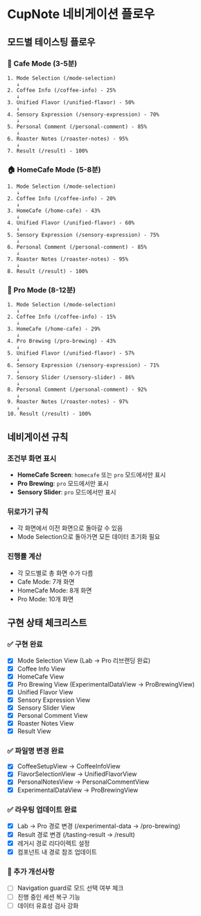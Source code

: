 # CupNote 네비게이션 플로우

## 모드별 테이스팅 플로우

### 🏪 Cafe Mode (3-5분)

```
1. Mode Selection (/mode-selection)
   ↓
2. Coffee Info (/coffee-info) - 25%
   ↓
3. Unified Flavor (/unified-flavor) - 50%
   ↓
4. Sensory Expression (/sensory-expression) - 70%
   ↓
5. Personal Comment (/personal-comment) - 85%
   ↓
6. Roaster Notes (/roaster-notes) - 95%
   ↓
7. Result (/result) - 100%
```

### 🏠 HomeCafe Mode (5-8분)

```
1. Mode Selection (/mode-selection)
   ↓
2. Coffee Info (/coffee-info) - 20%
   ↓
3. HomeCafe (/home-cafe) - 43%
   ↓
4. Unified Flavor (/unified-flavor) - 60%
   ↓
5. Sensory Expression (/sensory-expression) - 75%
   ↓
6. Personal Comment (/personal-comment) - 85%
   ↓
7. Roaster Notes (/roaster-notes) - 95%
   ↓
8. Result (/result) - 100%
```

### 🎯 Pro Mode (8-12분)

```
1. Mode Selection (/mode-selection)
   ↓
2. Coffee Info (/coffee-info) - 15%
   ↓
3. HomeCafe (/home-cafe) - 29%
   ↓
4. Pro Brewing (/pro-brewing) - 43%
   ↓
5. Unified Flavor (/unified-flavor) - 57%
   ↓
6. Sensory Expression (/sensory-expression) - 71%
   ↓
7. Sensory Slider (/sensory-slider) - 86%
   ↓
8. Personal Comment (/personal-comment) - 92%
   ↓
9. Roaster Notes (/roaster-notes) - 97%
   ↓
10. Result (/result) - 100%
```

## 네비게이션 규칙

### 조건부 화면 표시

- **HomeCafe Screen**: `homecafe` 또는 `pro` 모드에서만 표시
- **Pro Brewing**: `pro` 모드에서만 표시
- **Sensory Slider**: `pro` 모드에서만 표시

### 뒤로가기 규칙

- 각 화면에서 이전 화면으로 돌아갈 수 있음
- Mode Selection으로 돌아가면 모든 데이터 초기화 필요

### 진행률 계산

- 각 모드별로 총 화면 수가 다름
- Cafe Mode: 7개 화면
- HomeCafe Mode: 8개 화면
- Pro Mode: 10개 화면

## 구현 상태 체크리스트

### ✅ 구현 완료

- [x] Mode Selection View (Lab → Pro 리브랜딩 완료)
- [x] Coffee Info View
- [x] HomeCafe View
- [x] Pro Brewing View (ExperimentalDataView → ProBrewingView)
- [x] Unified Flavor View
- [x] Sensory Expression View
- [x] Sensory Slider View
- [x] Personal Comment View
- [x] Roaster Notes View
- [x] Result View

### ✅ 파일명 변경 완료

- [x] CoffeeSetupView → CoffeeInfoView
- [x] FlavorSelectionView → UnifiedFlavorView
- [x] PersonalNotesView → PersonalCommentView
- [x] ExperimentalDataView → ProBrewingView

### ✅ 라우팅 업데이트 완료

- [x] Lab → Pro 경로 변경 (/experimental-data → /pro-brewing)
- [x] Result 경로 변경 (/tasting-result → /result)
- [x] 레거시 경로 리다이렉트 설정
- [x] 컴포넌트 내 경로 참조 업데이트

### 📝 추가 개선사항

- [ ] Navigation guard로 모드 선택 여부 체크
- [ ] 진행 중인 세션 복구 기능
- [ ] 데이터 유효성 검사 강화
